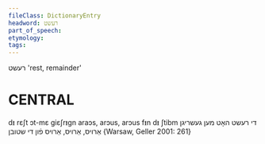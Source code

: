 ```yaml
---
fileClass: DictionaryEntry
headword: רעשט
part_of_speech: 
etymology: 
tags: 
---
```

רעשט
'rest, remainder'

CENTRAL
========

dᵻ rɛʃt ɔt-mɛ giɛʃrᵻgn araɔs, arɔus, arɔus fᵻn dᵻ ʃtibm די רעשט האָט מען געשריגן אַרויס, אַרויס, אַרויס פֿון די שטובן {Warsaw, Geller 2001: 261}